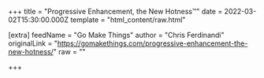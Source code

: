 
+++
title = "Progressive Enhancement, the New Hotness™"
date = 2022-03-02T15:30:00.000Z
template = "html_content/raw.html"

[extra]
feedName = "Go Make Things"
author = "Chris Ferdinandi"
originalLink = "https://gomakethings.com/progressive-enhancement-the-new-hotness/"
raw = ""

+++

